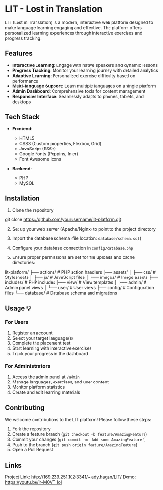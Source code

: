# LIT - Lost in Translation  

LIT (Lost in Translation) is a modern, interactive web platform designed to make language learning engaging and effective. The platform offers personalized learning experiences through interactive exercises and progress tracking. 

## Features 

- **Interactive Learning**: Engage with native speakers and dynamic lessons
- **Progress Tracking**: Monitor your learning journey with detailed analytics
- **Adaptive Learning**: Personalized exercise difficulty based on performance
- **Multi-language Support**: Learn multiple languages on a single platform
- **Admin Dashboard**: Comprehensive tools for content management
- **Responsive Interface**: Seamlessly adapts to phones, tablets, and desktops

## Tech Stack 

- **Frontend**:
  - HTML5
  - CSS3 (Custom properties, Flexbox, Grid)
  - JavaScript (ES6+)
  - Google Fonts (Poppins, Inter)
  - Font Awesome Icons

- **Backend**:
  - PHP
  - MySQL

## Installation 

1. Clone the repository:

git clone https://github.com/yourusername/lit-platform.git


2. Set up your web server (Apache/Nginx) to point to the project directory

3. Import the database schema (file location: `database/schema.sql`)

4. Configure your database connection in `config/database.php`

5. Ensure proper permissions are set for file uploads and cache directories:


lit-platform/
├── actions/ # PHP action handlers
├── assets/
│ ├── css/ # Stylesheets
│ ├── js/ # JavaScript files
│ └── images/ # Image assets
├── includes/ # PHP includes
├── view/ # View templates
│ ├── admin/ # Admin panel views
│ └── user/ # User views
├── config/ # Configuration files
└── database/ # Database schema and migrations


## Usage 💡

### For Users
1. Register an account
2. Select your target language(s)
3. Complete the placement test
4. Start learning with interactive exercises
5. Track your progress in the dashboard

### For Administrators
1. Access the admin panel at `/admin`
2. Manage languages, exercises, and user content
3. Monitor platform statistics
4. Create and edit learning materials

## Contributing 

We welcome contributions to the LIT platform! Please follow these steps:

1. Fork the repository
2. Create a feature branch (`git checkout -b feature/AmazingFeature`)
3. Commit your changes (`git commit -m 'Add some AmazingFeature'`)
4. Push to the branch (`git push origin feature/AmazingFeature`)
5. Open a Pull Request


## Links 
Project Link: http://169.239.251.102:3341/~lady.hagan/LIT/
Demo: https://youtu.be/lr-M0VT_loI

